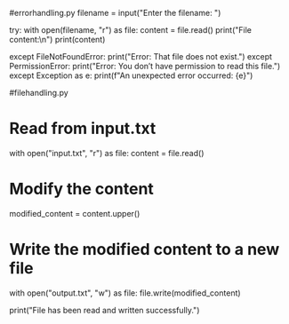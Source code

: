 #errorhandling.py
filename = input("Enter the filename: ")

try:
    with open(filename, "r") as file:
        content = file.read()
    print("File content:\n")
    print(content)

except FileNotFoundError:
    print("Error: That file does not exist.")
except PermissionError:
    print("Error: You don’t have permission to read this file.")
except Exception as e:
    print(f"An unexpected error occurred: {e}")



#filehandling.py
# Read from input.txt
with open("input.txt", "r") as file:
    content = file.read()

# Modify the content
modified_content = content.upper()

# Write the modified content to a new file
with open("output.txt", "w") as file:
    file.write(modified_content)

print("File has been read and written successfully.")
